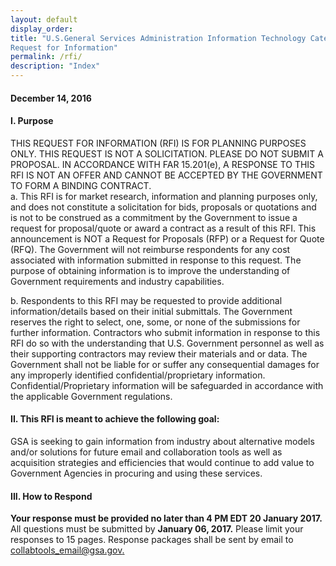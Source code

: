 ```yaml
---
layout: default
display_order: 
title: "U.S.General Services Administration Information Technology Category- Collaboration Tool Services
Request for Information"
permalink: /rfi/ 
description: "Index"
---
```


#### December 14, 2016
#### I.	Purpose
THIS REQUEST FOR INFORMATION (RFI) IS FOR PLANNING PURPOSES ONLY. THIS REQUEST IS NOT A SOLICITATION. PLEASE DO NOT SUBMIT A PROPOSAL. IN ACCORDANCE WITH FAR 15.201(e), A RESPONSE TO THIS RFI IS NOT AN OFFER AND CANNOT BE ACCEPTED BY THE GOVERNMENT TO FORM   A BINDING CONTRACT.
<br>
a. This RFI is for market research, information and planning purposes only, and does not constitute a solicitation for bids, proposals or quotations and is not to be construed as a commitment by the Government to issue a request for proposal/quote or award a contract as a result of this RFI. This announcement is NOT a Request for Proposals (RFP) or a Request for Quote (RFQ). The Government will not reimburse respondents for any cost associated with information submitted in response to this request. The purpose of obtaining information is to improve the understanding of Government requirements and industry capabilities.	

b. Respondents to this RFI may be requested to provide additional information/details based on their initial submittals. The Government reserves the right to select, one, some, or none of the submissions for further information. Contractors who submit information in response to this RFI do so with the understanding that U.S. Government personnel as well as their supporting contractors may review their materials and or data. The Government shall not be liable for or suffer any consequential damages for any improperly identified confidential/proprietary information. Confidential/Proprietary information will be safeguarded in accordance with the applicable Government regulations.

#### II. This RFI is meant to achieve the following goal:
GSA is seeking to gain information from industry about alternative models and/or solutions for future email and collaboration tools as well as acquisition strategies and efficiencies that would continue to add value to Government Agencies in procuring and using these services.

#### III.	How to Respond
**Your response must be provided no later than 4 PM EDT 20 January 2017.**  All questions must be submitted by **January 06, 2017.** Please limit your responses to 15 pages. Response packages shall   be sent by email to [collabtools_email@gsa.gov.](mailto:collabtools_email@gsa.gov) 
